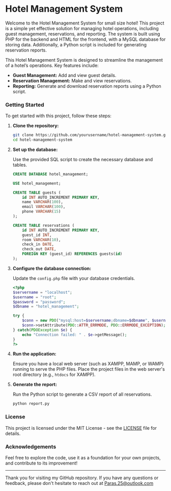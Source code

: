 # Hotel Management System

Welcome to the Hotel Management System for small size hotel! This project is a simple yet effective solution for managing hotel operations, including guest management, reservations, and reporting. The system is built using PHP for the backend and HTML for the frontend, with a MySQL database for storing data. Additionally, a Python script is included for generating reservation reports.


This Hotel Management System is designed to streamline the management of a hotel’s operations. Key features include:

- **Guest Management:** Add and view guest details.
- **Reservation Management:** Make and view reservations.
- **Reporting:** Generate and download reservation reports using a Python script.

### Getting Started

To get started with this project, follow these steps:

1. **Clone the repository:**

    ```bash
    git clone https://github.com/yourusername/hotel-management-system.git
    cd hotel-management-system
    ```

2. **Set up the database:**

    Use the provided SQL script to create the necessary database and tables.

    ```sql
    CREATE DATABASE hotel_management;

    USE hotel_management;

    CREATE TABLE guests (
        id INT AUTO_INCREMENT PRIMARY KEY,
        name VARCHAR(100),
        email VARCHAR(100),
        phone VARCHAR(15)
    );

    CREATE TABLE reservations (
        id INT AUTO_INCREMENT PRIMARY KEY,
        guest_id INT,
        room VARCHAR(10),
        check_in DATE,
        check_out DATE,
        FOREIGN KEY (guest_id) REFERENCES guests(id)
    );
    ```

3. **Configure the database connection:**

    Update the `config.php` file with your database credentials.

    ```php
    <?php
    $servername = "localhost";
    $username = "root";
    $password = "password";
    $dbname = "hotel_management";

    try {
        $conn = new PDO("mysql:host=$servername;dbname=$dbname", $username, $password);
        $conn->setAttribute(PDO::ATTR_ERRMODE, PDO::ERRMODE_EXCEPTION);
    } catch(PDOException $e) {
        echo "Connection failed: " . $e->getMessage();
    }
    ?>
    ```

4. **Run the application:**

    Ensure you have a local web server (such as XAMPP, MAMP, or WAMP) running to serve the PHP files. Place the project files in the web server's root directory (e.g., `htdocs` for XAMPP).

5. **Generate the report:**

    Run the Python script to generate a CSV report of all reservations.

    ```bash
    python report.py
    ```

### License

This project is licensed under the MIT License - see the [LICENSE](LICENSE) file for details.

### Acknowledgements


Feel free to explore the code, use it as a foundation for your own projects, and contribute to its improvement!

---

Thank you for visiting my GitHub repository. If you have any questions or feedback, please don't hesitate to reach out at Paras.25@outlook.com

